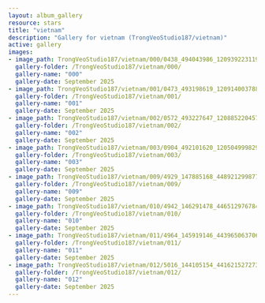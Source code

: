 ```yaml
---
layout: album_gallery
resource: stars
title: "vietnam"
description: "Gallery for vietnam (TrongVeoStudio187/vietnam)"
active: gallery
images:
- image_path: TrongVeoStudio187/vietnam/000/0438_494043986_1209392231191715_4098403932563235817_n.jpg
  gallery-folder: /TrongVeoStudio187/vietnam/000/
  gallery-name: "000"
  gallery-date: September 2025
- image_path: TrongVeoStudio187/vietnam/001/0473_493198619_1209140037883601_8466637606309752546_n.jpg
  gallery-folder: /TrongVeoStudio187/vietnam/001/
  gallery-name: "001"
  gallery-date: September 2025
- image_path: TrongVeoStudio187/vietnam/002/0572_493227647_1208852204579051_809546952228602448_n.jpg
  gallery-folder: /TrongVeoStudio187/vietnam/002/
  gallery-name: "002"
  gallery-date: September 2025
- image_path: TrongVeoStudio187/vietnam/003/0904_492101620_1205049998292605_1309435494175423835_n.jpg
  gallery-folder: /TrongVeoStudio187/vietnam/003/
  gallery-name: "003"
  gallery-date: September 2025
- image_path: TrongVeoStudio187/vietnam/009/4929_147885168_448921299877099_1663687481641927735_n.jpg
  gallery-folder: /TrongVeoStudio187/vietnam/009/
  gallery-name: "009"
  gallery-date: September 2025
- image_path: TrongVeoStudio187/vietnam/010/4942_146291478_446512976784598_4892720750885852237_n.jpg
  gallery-folder: /TrongVeoStudio187/vietnam/010/
  gallery-name: "010"
  gallery-date: September 2025
- image_path: TrongVeoStudio187/vietnam/011/4964_145919146_443965063706056_4739533615664697190_n.jpg
  gallery-folder: /TrongVeoStudio187/vietnam/011/
  gallery-name: "011"
  gallery-date: September 2025
- image_path: TrongVeoStudio187/vietnam/012/5016_144105154_441621527273743_2706129109437355591_n.jpg
  gallery-folder: /TrongVeoStudio187/vietnam/012/
  gallery-name: "012"
  gallery-date: September 2025
---
```

